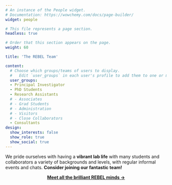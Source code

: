 ```yaml
---
# An instance of the People widget.
# Documentation: https://wowchemy.com/docs/page-builder/
widget: people

# This file represents a page section.
headless: true

# Order that this section appears on the page.
weight: 60

title: 'The REBEL Team'

content:
  # Choose which groups/teams of users to display.
  #   Edit `user_groups` in each user's profile to add them to one or more of these groups.
  user_groups:
  - Principal Investigator
  - PhD Students
  - Research Assistants
  # - Associates
  # - Grad Students
  # - Administration
  # - Visitors
  # - Close Collaborators
  - Consultants
design:
  show_interests: false
  show_role: true
  show_social: true
---
```


We pride ourselves with having a **vibrant lab life** with many students and collaborators a variety of backgrounds and levels, with regular informal events and chats. **Consider joining our fantastic team!**

[<p style="text-align:center"><b>Meet all the brilliant REBEL minds →</b></p>](./people/)